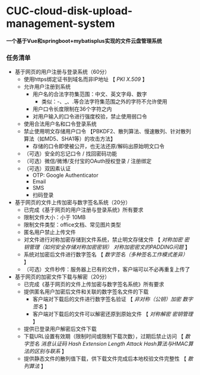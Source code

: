 # CUC-cloud-disk-upload-management-system
**一个基于Vue和springboot+mybatisplus实现的文件云盘管理系统**

### 任务清单

- 基于网页的用户注册与登录系统（60分）
  - 使用https绑定证书到域名而非IP地址 【 *PKI* *X.509* 】
  - 允许用户注册到系统
    - 用户名的合法字符集范围：中文、英文字母、数字
      - 类似：-、_、.等合法字符集范围之外的字符不允许使用
    - 用户口令长度限制在36个字符之内
    - 对用户输入的口令进行强度校验，禁止使用弱口令
  - 使用合法用户名和口令登录系统
  - 禁止使用明文存储用户口令 【PBKDF2、散列算法、慢速散列、针对散列算法（如MD5、SHA1等）的攻击方法】
    - 存储的口令即使被公开，也无法还原/解码出原始明文口令
  - （可选）安全的忘记口令 / 找回密码功能
  - （可选）微信/微博/支付宝的OAuth授权登录 / 注册绑定
  - （可选）双因素认证
    - OTP: Google Authenticator
    - Email
    - SMS
    - 扫码登录
- 基于网页的文件上传加密与数字签名系统（20分）
  - 已完成《基于网页的用户注册与登录系统》所有要求
  - 限制文件大小：小于 10MB
  - 限制文件类型：office文档、常见图片类型
  - 匿名用户禁止上传文件
  - 对文件进行对称加密存储到文件系统，禁止明文存储文件 【 *对称加密* *密钥管理（如何安全存储对称加密密钥）* *对称加密密文的PADDING问题* 】
  - 系统对加密后文件进行数字签名 【 *数字签名（多种签名工作模式差异）* 】
  - （可选）文件秒传：服务器上已有的文件，客户端可以不必再重复上传了
- 基于网页的加密文件下载与解密（20分）
  - 已完成《基于网页的文件上传加密与数字签名系统》所有要求
  - 提供匿名用户加密后文件和关联的数字签名文件的下载
    - 客户端对下载后的文件进行数字签名验证 【 *非对称（公钥）加密* *数字签名* 】
    - 客户端对下载后的文件可以解密还原到原始文件 【 *对称解密* *密钥管理* 】
  - 提供已登录用户解密后文件下载
  - 下载URL设置有效期（限制时间或限制下载次数），过期后禁止访问 【 *数字签名* *消息认证码* *Hash Extension Length Attack* *Hash算法与HMAC算法的区别与联系* 】
  - 提供静态文件的散列值下载，供下载文件完成后本地校验文件完整性 【 *散列算法* 】

